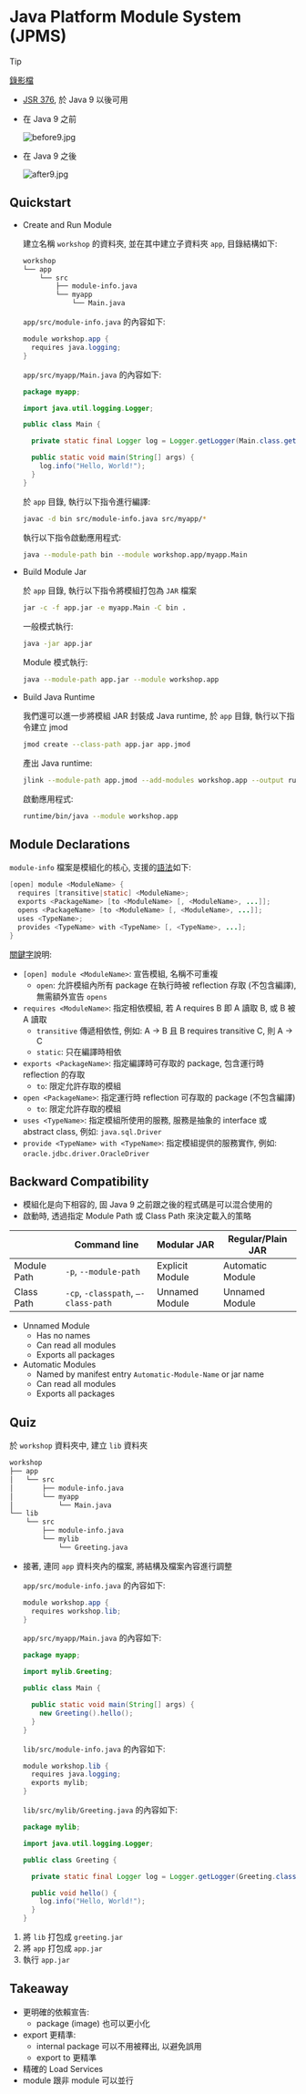 # Java Platform Module System (JPMS)

> [!TIP]
> [錄影檔](https://drive.google.com/file/d/1ifkNqhGYJY-cOvjmJXdt6GzBboGy7qen/view?usp=sharing)

- [JSR 376](https://openjdk.org/projects/jigsaw/spec/), 於 Java 9 以後可用

- 在 Java 9 之前

   ![before9.jpg](before9.jpg)

- 在 Java 9 之後

   ![after9.jpg](after9.jpg)

## Quickstart

+ Create and Run Module

   建立名稱 `workshop` 的資料夾, 並在其中建立子資料夾 `app`, 目錄結構如下:

   ```bash
   workshop
   └── app
       └── src
           ├── module-info.java
           └── myapp
               └── Main.java
   ```

   `app/src/module-info.java` 的內容如下:

   ```java
   module workshop.app {
     requires java.logging;
   }
   ```

   `app/src/myapp/Main.java` 的內容如下:

   ```java
   package myapp;
   
   import java.util.logging.Logger;
   
   public class Main {
   
     private static final Logger log = Logger.getLogger(Main.class.getName());
   
     public static void main(String[] args) {
       log.info("Hello, World!");
     }
   }
   ```

   於 `app` 目錄, 執行以下指令進行編譯:

   ```bash
   javac -d bin src/module-info.java src/myapp/*
   ```

   執行以下指令啟動應用程式:

   ```bash
   java --module-path bin --module workshop.app/myapp.Main
   ```

+ Build Module Jar

   於 `app` 目錄, 執行以下指令將模組打包為 `JAR` 檔案

   ```bash
   jar -c -f app.jar -e myapp.Main -C bin .
   ```

   一般模式執行:

   ```bash
   java -jar app.jar
   ```

   Module 模式執行:

   ```bash
   java --module-path app.jar --module workshop.app
   ```

+ Build Java Runtime

   我們還可以進一步將模組 JAR 封裝成 Java runtime, 於 `app` 目錄, 執行以下指令建立 jmod

   ```bash
   jmod create --class-path app.jar app.jmod
   ```

   產出 Java runtime:

   ```bash
   jlink --module-path app.jmod --add-modules workshop.app --output runtime
   ```

   啟動應用程式:

   ```bash
   runtime/bin/java --module workshop.app
   ```

## Module Declarations

`module-info` 檔案是模組化的核心, 支援的[語法](https://docs.oracle.com/javase/specs/jls/se16/html/jls-7.html#jls-7.7)如下:

```java
[open] module <ModuleName> {
  requires [transitive|static] <ModuleName>;
  exports <PackageName> [to <ModuleName> [, <ModuleName>, ...]];
  opens <PackageName> [to <ModuleName> [, <ModuleName>, ...]];
  uses <TypeName>;
  provides <TypeName> with <TypeName> [, <TypeName>, ...];
}
```

[關鍵字](https://www.oracle.com/tw/corporate/features/understanding-java-9-modules.html)說明:

- `[open] module <ModuleName>`: 宣告模組, 名稱不可重複
   - `open`: 允許模組內所有 package 在執行時被 reflection 存取 (不包含編譯), 無需額外宣告 `opens`
- `requires <ModuleName>`: 指定相依模組, 若 A requires B 即 A 讀取 B, 或 B 被 A 讀取
   - `transitive` 傳遞相依性, 例如: A → B 且 B requires transitive C, 則 A → C
   - `static`: 只在編譯時相依
- `exports <PackageName>`: 指定編譯時可存取的 package, 包含運行時 reflection 的存取
   - `to`: 限定允許存取的模組
- `open <PackageName>`: 指定運行時 reflection 可存取的 package (不包含編譯)
   - `to`: 限定允許存取的模組
- `uses <TypeName>`: 指定模組所使用的服務, 服務是抽象的 interface 或 abstract class, 例如: `java.sql.Driver`
- `provide <TypeName> with <TypeName>`: 指定模組提供的服務實作, 例如: `oracle.jdbc.driver.OracleDriver`

## Backward Compatibility

- 模組化是向下相容的, 固 Java 9 之前跟之後的程式碼是可以混合使用的
- 啟動時, 透過指定 Module Path 或 Class Path 來決定載入的策略

| | Command line | Modular JAR | Regular/Plain JAR |
|--|--|--|--|
| Module Path | `-p`, `--module-path` | Explicit Module | Automatic Module |
| Class Path | `-cp`, `-classpath`, `—-class-path` | Unnamed Module | Unnamed Module |

- Unnamed Module
   - Has no names   
   - Can read all modules
   - Exports all packages
- Automatic Modules
   - Named by manifest entry `Automatic-Module-Name` or jar name
   - Can read all modules
   - Exports all packages

## Quiz

於 `workshop` 資料夾中, 建立 `lib` 資料夾

```bash
workshop
├── app
│   └── src
│       ├── module-info.java
│       └── myapp
│           └── Main.java
└── lib
    └── src
        ├── module-info.java
        └── mylib
            └── Greeting.java
```

+ 接著, 連同 `app` 資料夾內的檔案, 將結構及檔案內容進行調整

   `app/src/module-info.java` 的內容如下:

   ```java
   module workshop.app {
     requires workshop.lib;
   }
   ```

   `app/src/myapp/Main.java` 的內容如下:

   ```java
   package myapp;
   
   import mylib.Greeting;
   
   public class Main {
   
     public static void main(String[] args) {
       new Greeting().hello();
     }
   }
   
   ```

   `lib/src/module-info.java` 的內容如下:

   ```java
   module workshop.lib {
     requires java.logging;
     exports mylib;
   }
   ```

   `lib/src/mylib/Greeting.java` 的內容如下:

   ```java
   package mylib;
   
   import java.util.logging.Logger;
   
   public class Greeting {
   
     private static final Logger log = Logger.getLogger(Greeting.class.getName());
   
     public void hello() {
       log.info("Hello, World!");
     }
   }
   
   ```

1. 將 `lib` 打包成 `greeting.jar`
2. 將 `app` 打包成 `app.jar`
3. 執行 `app.jar`

## Takeaway

- 更明確的依賴宣告:
   - package (image) 也可以更小化
- export 更精準: 
   - internal package 可以不用被釋出, 以避免誤用
   - export to 更精準
- 精確的 Load Services 
- module 跟非 module 可以並行
